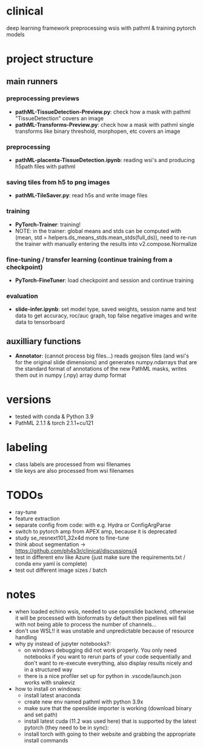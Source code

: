 # clinical

deep learning framework preprocessing wsis with pathml &amp; training pytorch models

# project structure

## main runners


### preprocessing previews

- **pathML-TissueDetection-Preview.py**:    check how a mask with pathml "TissueDetection" covers an image
- **pathML-Transforms-Preview.py**:         check how a mask with pathml single transforms like binary threshold, morphopen, etc covers an image

### preprocessing 

- **pathML-placenta-TissueDetection.ipynb**: reading wsi's and producing h5path files with pathml

### saving tiles from h5 to png images

- **pathML-TileSaver.py**: read h5s and write image files

### training

- **PyTorch-Trainer**: training!
- NOTE: in the trainer: global means and stds can be computed with (mean, std = helpers.ds_means_stds.mean_stds(full_ds)), need to re-run the trainer with manually entering the results into v2.compose.Normalize

### fine-tuning / transfer learning (continue training from a checkpoint)

- **PyTorch-FineTuner**: load checkpoint and session and continue training

### evaluation

- **slide-infer.ipynb**: set model type, saved weights, session name and test data to get accuracy, roc/auc graph, top false negative images and write data to tensorboard

## auxilliary functions

- **Annotator**: (cannot process big files...) reads geojson files (and wsi's for the original slide dimensions) and generates numpy.ndarrays that are the standard format of annotations of the new PathML masks, writes them out in numpy (.npy) array dump format

# versions

- tested with conda & Python 3.9
- PathML 2.1.1 & torch 2.1.1+cu121

# labeling

- class labels are processed from wsi filenames
- tile keys are also processed from wsi filenames

# TODOs

- ray-tune
- feature extraction
- separate config from code: with e.g. Hydra or ConfigArgParse
- switch to pytorch amp from APEX amp, because it is deprecated
- study se_resnext101_32x4d more to fine-tune
- think about segmentation -> https://github.com/ph4s3r/clinical/discussions/4
- test in different env like Azure (just make sure the requirements.txt / conda env yaml is complete)
- test out different image sizes / batch

# notes

- when loaded echino wsis, needed to use openslide backend, otherwise it will be processed with bioformats by default then pipelines will fail with not being able to process the number of channels...
- don't use WSL!! it was unstable and unpredictable because of resource handling
- why py instead of jupyter notebooks?: 
    - on windows debugging did not work properly. You only need notebooks if you want to rerun parts of your code sequentially and don't want to re-execute everything, also display results nicely and in a structured way
    - there is a nice profiler set up for python in .vscode/launch.json works with snakeviz
- how to install on windows: 
    - install latest anaconda
    - create new env named pathml with python 3.9x
    - make sure that the openslide importer is working (download binary and set path)
    - install latest cuda (11.2 was used here) that is supported by the latest pytorch (they need to be in sync):
    - install torch with going to their website and grabbing the appropriate install commands

